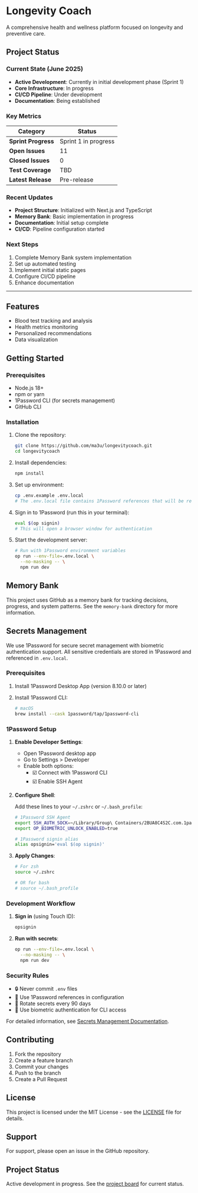 # Longevity Coach

A comprehensive health and wellness platform focused on longevity and preventive care.

## Project Status

### Current State (June 2025)

- **Active Development**: Currently in initial development phase (Sprint 1)
- **Core Infrastructure**: In progress
- **CI/CD Pipeline**: Under development
- **Documentation**: Being established

### Key Metrics

| Category | Status |
|----------|--------|
| **Sprint Progress** | Sprint 1 in progress |
| **Open Issues** | 11 |
| **Closed Issues** | 0 |
| **Test Coverage** | TBD |
| **Latest Release** | Pre-release |

### Recent Updates

- **Project Structure**: Initialized with Next.js and TypeScript
- **Memory Bank**: Basic implementation in progress
- **Documentation**: Initial setup complete
- **CI/CD**: Pipeline configuration started

### Next Steps

1. Complete Memory Bank system implementation
2. Set up automated testing
3. Implement initial static pages
4. Configure CI/CD pipeline
5. Enhance documentation

---


## Features

- Blood test tracking and analysis
- Health metrics monitoring
- Personalized recommendations
- Data visualization

## Getting Started

### Prerequisites

- Node.js 18+
- npm or yarn
- 1Password CLI (for secrets management)
- GitHub CLI

### Installation

1. Clone the repository:

   ```bash
   git clone https://github.com/ma3u/longevitycoach.git
   cd longevitycoach
   ```

2. Install dependencies:

   ```bash
   npm install
   ```

3. Set up environment:

   ```bash
   cp .env.example .env.local
   # The .env.local file contains 1Password references that will be resolved at runtime
   ```

4. Sign in to 1Password (run this in your terminal):

   ```bash
   eval $(op signin)
   # This will open a browser window for authentication
   ```

5. Start the development server:

   ```bash
   # Run with 1Password environment variables
   op run --env-file=.env.local \
     --no-masking -- \
     npm run dev
   ```

## Memory Bank

This project uses GitHub as a memory bank for tracking decisions, progress, and system patterns. See the `memory-bank` directory for more information.

## Secrets Management

We use 1Password for secure secret management with biometric authentication support. All sensitive credentials are stored in 1Password and referenced in `.env.local`.

### Prerequisites

1. Install 1Password Desktop App (version 8.10.0 or later)
2. Install 1Password CLI:

   ```bash
   # macOS
   brew install --cask 1password/tap/1password-cli
   ```

### 1Password Setup

1. **Enable Developer Settings**:
   - Open 1Password desktop app
   - Go to Settings > Developer
   - Enable both options:
     - ☑️ Connect with 1Password CLI
     - ☑️ Enable SSH Agent

2. **Configure Shell**:

   Add these lines to your `~/.zshrc` or `~/.bash_profile`:

   ```bash
   # 1Password SSH Agent
   export SSH_AUTH_SOCK=~/Library/Group\ Containers/2BUA8C4S2C.com.1password/t/agent.sock
   export OP_BIOMETRIC_UNLOCK_ENABLED=true
   
   # 1Password signin alias
   alias opsignin='eval $(op signin)'
   ```

3. **Apply Changes**:

   ```bash
   # For zsh
   source ~/.zshrc
   
   # OR for bash
   # source ~/.bash_profile
   ```

### Development Workflow

1. **Sign in** (using Touch ID):

   ```bash
   opsignin
   ```

2. **Run with secrets**:

   ```bash
   op run --env-file=.env.local \
     --no-masking -- \
     npm run dev
   ```

### Security Rules

- 🔒 Never commit `.env` files
- 🔑 Use 1Password references in configuration
- 🔄 Rotate secrets every 90 days
- 🔐 Use biometric authentication for CLI access

For detailed information, see [Secrets Management Documentation](docs/adr/0002-secrets-management.md).

## Contributing

1. Fork the repository
2. Create a feature branch
3. Commit your changes
4. Push to the branch
5. Create a Pull Request

## License

This project is licensed under the MIT License - see the [LICENSE](LICENSE) file for details.

## Support

For support, please open an issue in the GitHub repository.

## Project Status

Active development in progress. See the [project board](https://github.com/ma3u/longevitycoach/projects/1) for current status.
